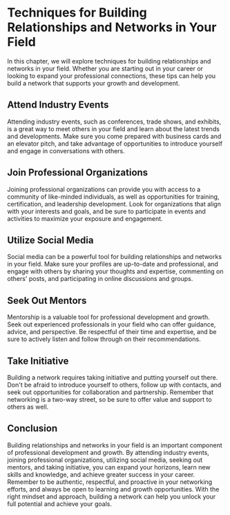 Techniques for Building Relationships and Networks in Your Field
===================================================================================================================

In this chapter, we will explore techniques for building relationships and networks in your field. Whether you are starting out in your career or looking to expand your professional connections, these tips can help you build a network that supports your growth and development.

Attend Industry Events
----------------------

Attending industry events, such as conferences, trade shows, and exhibits, is a great way to meet others in your field and learn about the latest trends and developments. Make sure you come prepared with business cards and an elevator pitch, and take advantage of opportunities to introduce yourself and engage in conversations with others.

Join Professional Organizations
-------------------------------

Joining professional organizations can provide you with access to a community of like-minded individuals, as well as opportunities for training, certification, and leadership development. Look for organizations that align with your interests and goals, and be sure to participate in events and activities to maximize your exposure and engagement.

Utilize Social Media
--------------------

Social media can be a powerful tool for building relationships and networks in your field. Make sure your profiles are up-to-date and professional, and engage with others by sharing your thoughts and expertise, commenting on others' posts, and participating in online discussions and groups.

Seek Out Mentors
----------------

Mentorship is a valuable tool for professional development and growth. Seek out experienced professionals in your field who can offer guidance, advice, and perspective. Be respectful of their time and expertise, and be sure to actively listen and follow through on their recommendations.

Take Initiative
---------------

Building a network requires taking initiative and putting yourself out there. Don't be afraid to introduce yourself to others, follow up with contacts, and seek out opportunities for collaboration and partnership. Remember that networking is a two-way street, so be sure to offer value and support to others as well.

Conclusion
----------

Building relationships and networks in your field is an important component of professional development and growth. By attending industry events, joining professional organizations, utilizing social media, seeking out mentors, and taking initiative, you can expand your horizons, learn new skills and knowledge, and achieve greater success in your career. Remember to be authentic, respectful, and proactive in your networking efforts, and always be open to learning and growth opportunities. With the right mindset and approach, building a network can help you unlock your full potential and achieve your goals.
